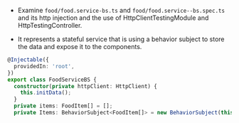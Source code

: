- Examine `food/food.service-bs.ts` and `food/food.service--bs.spec.ts` and its http injection and the use of HttpClientTestingModule and HttpTestingController.

- It represents a stateful service that is using a behavior subject to store the data and expose it to the components.


```typescript
@Injectable({
  providedIn: 'root',
})
export class FoodServiceBS {
  constructor(private httpClient: HttpClient) {
    this.initData();
  }
  private items: FoodItem[] = [];
  private Items: BehaviorSubject<FoodItem[]> = new BehaviorSubject(this.items);
```